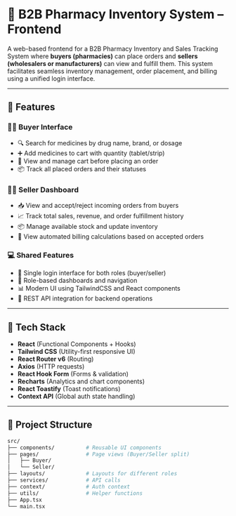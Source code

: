 # 💊 B2B Pharmacy Inventory System – Frontend

A web-based frontend for a B2B Pharmacy Inventory and Sales Tracking System where **buyers (pharmacies)** can place orders and **sellers (wholesalers or manufacturers)** can view and fulfill them. This system facilitates seamless inventory management, order placement, and billing using a unified login interface.

---

## 🚀 Features

### 👨‍⚕️ Buyer Interface
- 🔍 Search for medicines by drug name, brand, or dosage
- ➕ Add medicines to cart with quantity (tablet/strip)
- 🧾 View and manage cart before placing an order
- 📦 Track all placed orders and their statuses

### 🧑‍💼 Seller Dashboard
- 📥 View and accept/reject incoming orders from buyers
- 📈 Track total sales, revenue, and order fulfillment history
- 📦 Manage available stock and update inventory
- 🧮 View automated billing calculations based on accepted orders

### 💻 Shared Features
- 🔐 Single login interface for both roles (buyer/seller)
- 🔧 Role-based dashboards and navigation
- 📊 Modern UI using TailwindCSS and React components
- 🔌 REST API integration for backend operations

---

## 🧱 Tech Stack

- **React** (Functional Components + Hooks)
- **Tailwind CSS** (Utility-first responsive UI)
- **React Router v6** (Routing)
- **Axios** (HTTP requests)
- **React Hook Form** (Forms & validation)
- **Recharts** (Analytics and chart components)
- **React Toastify** (Toast notifications)
- **Context API** (Global auth state handling)

---

## 📁 Project Structure

```bash
src/
├── components/          # Reusable UI components
├── pages/               # Page views (Buyer/Seller split)
│   ├── Buyer/
│   └── Seller/
├── layouts/             # Layouts for different roles
├── services/            # API calls
├── context/             # Auth context
├── utils/               # Helper functions
├── App.tsx
└── main.tsx
